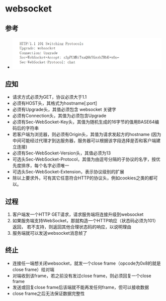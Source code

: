# websocket

## 参考
  - ![websocket](websocket.png)

## 应知
  - 请求方式必须为GET，协议必须大于1.1
  - 必须有HOST头，其格式为hostname[:port]
  - 必须有Upgrade头，其值必须包含 websocket 关键字
  - 必须有Connection头，其值为必须包含Upgrade
  - 必须有Sec-WebSocket-Key头，其值为随机生成的16字节的值用BASE64编码后的字符串
  - 若客户端为浏览器，则必须有Origin头，其值为请求发起方的hostname (因为中间可能经过代理才到达服务器，服务器可以根据该字段选择是否和客户端建立连接)
  - 必须有Sec-WebSocket-Version头，其值必须为13
  - 可选头Sec-WebSocket-Protocol，其值为由逗号分隔的子协议的名字，按优先度排序，每个名字必须唯一
  - 可选头Sec-WebSocket-Extension，表示协议级别的扩展
  - 除以上要求外，可有其它任意符合HTTP的协议头，例如cookies之类的都可以。

## 过程
  1. 客户端发一个HTTP GET请求，请求服务端将连接升级到websocket
  2. 如果服务端支持WebSocket，那就构造一个HTTP响应（状态码必须为101）返回，
  若不支持，则返回其他合理状态码的响应，以说明理由
  3. 服务端就可以发送websocket消息帧了

## 终止
  - 连接任一端想关闭websocket，就发一个close frame（opcode为0x8的就是close frame）给对端
  - 对端收到该frame，若之前没有发过close frame，则必须回复一个close frame
  - 发送或回复close frame后该端就不能再发任何frame，但可以接收数据
  - close frame之后无法保证数据完整性





